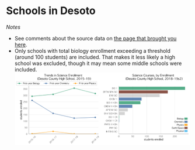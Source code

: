 # Schools in Desoto  
*Notes*
- See comments about the source data on [the page that brought you here](https://adamlamee.github.io/FL-K12-analyses/plots/District_pages/Desoto.html).  
- Only schools with total biology enrollment exceeding a threshold (around 100 students) are included. That makes it less likely a high school was excluded, though it may mean some middle schools were included.  
![](../School_plots/DESOTO/DESOTO_COU.png)
